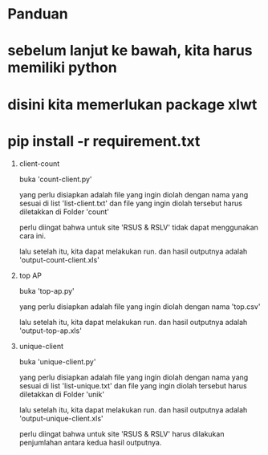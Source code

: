# Panduan 

# sebelum lanjut ke bawah, kita harus memiliki python

# disini kita memerlukan package xlwt

# pip install -r requirement.txt

1. client-count
    
    buka 'count-client.py'
    
    yang perlu disiapkan adalah file yang ingin diolah dengan nama yang sesuai di list 'list-client.txt' dan file
    yang ingin diolah tersebut harus diletakkan di Folder 'count'
    
    perlu diingat bahwa untuk site 'RSUS & RSLV' tidak dapat menggunakan cara ini.
    
    lalu setelah itu, kita dapat melakukan run. dan hasil outputnya adalah 'output-count-client.xls'

2. top AP

    buka 'top-ap.py'
    
    yang perlu disiapkan adalah file yang ingin diolah dengan nama 'top.csv'
    
    lalu setelah itu, kita dapat melakukan run. dan hasil outputnya adalah 'output-top-ap.xls'
    
3. unique-client

    buka 'unique-client.py'
    
    yang perlu disiapkan adalah file yang ingin diolah dengan nama yang sesuai di list 'list-unique.txt' dan file
    yang ingin diolah tersebut harus diletakkan di Folder 'unik'
    
    lalu setelah itu, kita dapat melakukan run. dan hasil outputnya adalah 'output-unique-client.xls'
    
    perlu diingat bahwa untuk site 'RSUS & RSLV' harus dilakukan penjumlahan antara kedua hasil outputnya.
    
    
    
    
    
    
    

